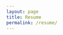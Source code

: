 ```yaml
---
layout: page
title: Resume
permalink: /resume/
---
```


<object data="/assets/YANG_JASON_resume.pdf" width="900" height="900" type='application/pdf'></object>